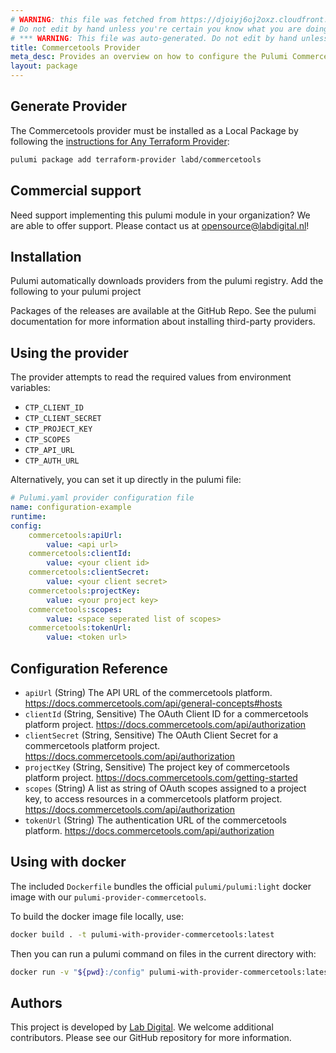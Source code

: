 ```yaml
---
# WARNING: this file was fetched from https://djoiyj6oj2oxz.cloudfront.net/docs/registry.opentofu.org/labd/commercetools/1.20.0/index.md
# Do not edit by hand unless you're certain you know what you are doing!
# *** WARNING: This file was auto-generated. Do not edit by hand unless you're certain you know what you are doing! ***
title: Commercetools Provider
meta_desc: Provides an overview on how to configure the Pulumi Commercetools provider.
layout: package
---
```


## Generate Provider

The Commercetools provider must be installed as a Local Package by following the [instructions for Any Terraform Provider](https://www.pulumi.com/registry/packages/terraform-provider/):

```bash
pulumi package add terraform-provider labd/commercetools
```
## Commercial support
Need support implementing this pulumi module in your organization? We are
able to offer support. Please contact us at
opensource@labdigital.nl!
## Installation
Pulumi automatically downloads providers from the pulumi registry. Add the
following to your pulumi project

Packages of the releases are available at the GitHub Repo.
See the pulumi documentation
for more information about installing third-party providers.
## Using the provider
The provider attempts to read the required values from environment variables:
- `CTP_CLIENT_ID`
- `CTP_CLIENT_SECRET`
- `CTP_PROJECT_KEY`
- `CTP_SCOPES`
- `CTP_API_URL`
- `CTP_AUTH_URL`

Alternatively, you can set it up directly in the pulumi file:

```yaml
# Pulumi.yaml provider configuration file
name: configuration-example
runtime:
config:
    commercetools:apiUrl:
        value: <api url>
    commercetools:clientId:
        value: <your client id>
    commercetools:clientSecret:
        value: <your client secret>
    commercetools:projectKey:
        value: <your project key>
    commercetools:scopes:
        value: <space seperated list of scopes>
    commercetools:tokenUrl:
        value: <token url>

```
## Configuration Reference

- `apiUrl` (String) The API URL of the commercetools platform. <https://docs.commercetools.com/api/general-concepts#hosts>
- `clientId` (String, Sensitive) The OAuth Client ID for a commercetools platform project. <https://docs.commercetools.com/api/authorization>
- `clientSecret` (String, Sensitive) The OAuth Client Secret for a commercetools platform project. <https://docs.commercetools.com/api/authorization>
- `projectKey` (String, Sensitive) The project key of commercetools platform project. <https://docs.commercetools.com/getting-started>
- `scopes` (String) A list as string of OAuth scopes assigned to a project key, to access resources in a commercetools platform project. <https://docs.commercetools.com/api/authorization>
- `tokenUrl` (String) The authentication URL of the commercetools platform. <https://docs.commercetools.com/api/authorization>
## Using with docker

The included `Dockerfile` bundles the official  `pulumi/pulumi:light` docker image with
our `pulumi-provider-commercetools`.

To build the docker image file locally, use:
```sh
docker build . -t pulumi-with-provider-commercetools:latest
```
Then you can run a pulumi command on files in the current directory with:
```sh
docker run -v "${pwd}:/config" pulumi-with-provider-commercetools:latest <CMD>
```
## Authors
This project is developed by [Lab Digital](https://www.labdigital.nl). We
welcome additional contributors. Please see our
GitHub repository
for more information.